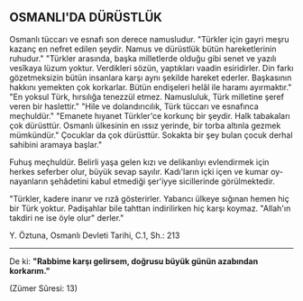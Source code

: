 ## OSMANLI'DA DÜRÜSTLÜK

Osmanlı tüccarı ve esnafı son derece namusludur. "Türkler için gayri meşru kazanç en nefret edilen şeydir. Namus ve dürüstlük bütün hareketlerinin ruhudur." "Türkler arasında, başka milletlerde olduğu gibi senet ve yazılı vesîkaya lü­zum yoktur. Verdikleri sözün, yaptıkları vaadin esiridirler. Din farkı gözetmeksizin bütün insanla­ra karşı aynı şekilde hareket ederler. Başkasının hakkını yemekten çok korkarlar. Bütün endişeleri helâl ile haramı ayırmaktır." "En yoksul Türk, hırsılığa tenezzül etmez. Namusluluk, Türk milletine şeref veren bir haslettir." "Hile ve dolandırıcılık, Türk tüccarı ve esnafınca meçhuldür." "Emanete hıyanet Türkler'ce korkunç bir şeydir. Halk taba­kaları çok dürüsttür. Osmanlı ülkesinin en ıssız yerinde, bir torba altınla gezmek mümkündür." Çocuklar da çok dürüsttür. Sokakta bir şey bulan çocuk derhal sahibini aramaya başlar."

Fuhuş meçhuldür. Belirli yaşa gelen kızı ve deli­kanlıyı evlendirmek için herkes seferber olur, bü­yük sevap sayılır. Kadı'ların içki içen ve kumar oy­nayanların şehâdetini kabul etmediği şer'iyye sicil­lerinde görülmektedir.

"Türkler, kadere inanır ve rızâ gösterirler. Ya­bancı ülkeye sığınan hemen hiç bir Türk yoktur. Padişahlar bile tahttan indirilirken hiç karşı koy­maz. "Allah'ın takdiri ne ise öyle olur" derler."

Y. Öztuna, Osmanlı Devleti Tarihi, C.1, Sh.: 213

<hr>

De ki: **"Rabbime karşı gelirsem, doğrusu bü­yük günün azabından korkarım."**

(Zümer Sûresi: 13)
